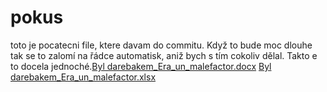 # pokus
toto je pocatecni file, ktere davam do commitu. Když to bude moc dlouhe tak se to zalomí na řádce automatisk, aniž bych s tím cokoliv dělal. Takto e to docela jednoché.[Byl darebakem_Era_un_malefactor.docx](https://github.com/Smilauer/pokus/files/7835498/Byl.darebakem_Era_un_malefactor.docx)
[Byl darebakem_Era_un_malefactor.xlsx](https://github.com/Smilauer/pokus/files/7835501/Byl.darebakem_Era_un_malefactor.xlsx)
